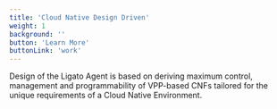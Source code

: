 ```yaml
---
title: 'Cloud Native Design Driven'
weight: 1
background: ''
button: 'Learn More'
buttonLink: 'work'
---
```



Design of the Ligato Agent is based on deriving maximum control, management and programmability of VPP-based CNFs tailored for the unique requirements of a Cloud Native Environment. 


